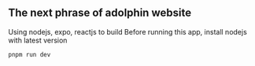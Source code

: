 ## The next phrase of adolphin website
Using nodejs, expo, reactjs to build
Before running this app, install nodejs with latest version
```bash
pnpm run dev
```
